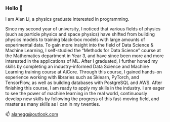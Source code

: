 ### Hello 👋

I am Alan Li, a physics graduate interested in programming.

Since my second year of university, I noticed that various fields of physics (such as particle physics and space physics) have shifted from building physics models to training black-box models with large amounts of experimental data. To gain more insight into the field of Data Science & Machine Learning, I self-studied the “Methods for Data Science” course at the Mathematics department in Year 3, and have since been more and more interested in the applications of ML.
After I graduated, I further honed my skills by completing an industry-informed Data Science and Machine Learning training course at AiCore. Through this course, I gained hands-on experience working with libraries such as Sklearn, PyTorch, and TensorFlow, as well as building databases with PostgreSQL and AWS. After finishing this course, I am ready to apply my skills in the industry. I am eager to see the power of machine learning in the real world, continuously develop new skills by following the progress of this fast-moving field, and master as many skills as I can in my twenties.

📫 alanegg@outlook.com

<!--
**Alan258IMP/Alan258IMP** is a ✨ _special_ ✨ repository because its `README.md` (this file) appears on your GitHub profile.

Here are some ideas to get you started:

- 🔭 I’m currently working on ...
- 🌱 I’m currently learning ...
- 👯 I’m looking to collaborate on ...
- 🤔 I’m looking for help with ...
- 💬 Ask me about ...
- 📫 How to reach me: ...
- 😄 Pronouns: ...
- ⚡ Fun fact: ...
-->
